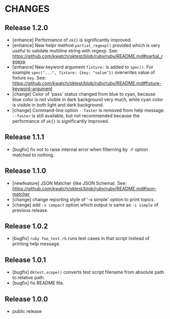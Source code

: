 CHANGES
=======


Release 1.2.0
-------------

* [enhance] Performance of `ok{}` is significantly improved.
* [enhance] New helpr method `partial_regexp()` provided which is very useful to validate multiline string with regexp. See:
  <https://github.com/kwatch/oktest/blob/ruby/ruby/README.md#partial_regexp>
* [enhance] New keyword argument `fixture:` is added to `spec()`. For example `spec("...", fixture: {key: "value"})` overwrites value of fixture `key`. See:
  <https://github.com/kwatch/oktest/blob/ruby/ruby/README.md#fixture-keyword-argument>
* [change] Color of 'pass' status changed from blue to cyan, because blue color is not visible in dark background very much, while cyan color is visible in both light and dark background.
* [change] Command-line option `--faster` is removed from help message. `--faster` is still available, but not recommended because the performance of `ok{}` is significantly improved.



Release 1.1.1
-------------

* [bugfix] fix not to raise internal error when filterning by `-F` option matched to nothing.



Release 1.1.0
-------------

* [newfeature] JSON Matcher (like JSON Schema). See:
  https://github.com/kwatch/oktest/blob/ruby/ruby/README.md#json-matcher
* [change] change reporting style of '-s simple' option to print topics.
* [change] add `-s compact` option which output is same as `-s simple` of previous release.



Release 1.0.2
-------------

* [bugfix] `ruby foo_test.rb` runs test cases in that script instead of printing help message.



Release 1.0.1
-------------

* [bugfix] `Oktest.scope()` converts test script filename from absolute path to relative path.
* [bugfix] fix README file.



Release 1.0.0
-------------

* public release
